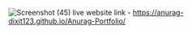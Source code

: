 ![Screenshot (45)](https://github.com/user-attachments/assets/f50671bf-b5f0-4b48-976c-6f1a3c535cc5)
live website link - https://anurag-dixit123.github.io/Anurag-Portfolio/
